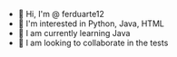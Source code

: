 - 👋 Hi, I'm @ ferduarte12
- 👀 I'm interested in Python, Java, HTML
- 🌱 I am currently learning Java
- 💞️ I am looking to collaborate in the tests
<!---
ferduarte12/ferduarte12 is a ✨ special ✨ repository because its `README.md` (this file) appears on your GitHub profile.
You can click the Preview link to take a look at your changes.
--->
